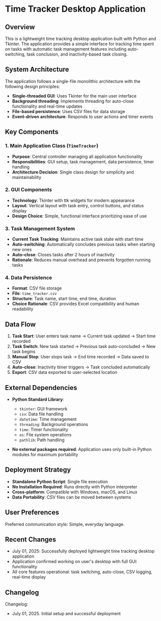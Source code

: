 # Time Tracker Desktop Application

## Overview

This is a lightweight time tracking desktop application built with Python and Tkinter. The application provides a simple interface for tracking time spent on tasks with automatic task management features including auto-switching, task conclusion, and inactivity-based task closing.

## System Architecture

The application follows a single-file monolithic architecture with the following design principles:

- **Single-threaded GUI**: Uses Tkinter for the main user interface
- **Background threading**: Implements threading for auto-close functionality and real-time updates
- **File-based persistence**: Uses CSV files for data storage
- **Event-driven architecture**: Responds to user actions and timer events

## Key Components

### 1. Main Application Class (`TimeTracker`)
- **Purpose**: Central controller managing all application functionality
- **Responsibilities**: GUI setup, task management, data persistence, timer handling
- **Architecture Decision**: Single class design for simplicity and maintainability

### 2. GUI Components
- **Technology**: Tkinter with ttk widgets for modern appearance
- **Layout**: Vertical layout with task entry, control buttons, and status display
- **Design Choice**: Simple, functional interface prioritizing ease of use

### 3. Task Management System
- **Current Task Tracking**: Maintains active task state with start time
- **Auto-switching**: Automatically concludes previous tasks when starting new ones
- **Auto-close**: Closes tasks after 2 hours of inactivity
- **Rationale**: Reduces manual overhead and prevents forgotten running tasks

### 4. Data Persistence
- **Format**: CSV file storage
- **File**: `time_tracker.csv`
- **Structure**: Task name, start time, end time, duration
- **Choice Rationale**: CSV provides Excel compatibility and human readability

## Data Flow

1. **Task Start**: User enters task name → Current task updated → Start time recorded
2. **Task Switch**: New task started → Previous task auto-concluded → New task begins
3. **Manual Stop**: User stops task → End time recorded → Data saved to CSV
4. **Auto-close**: Inactivity timer triggers → Task concluded automatically
5. **Export**: CSV data exported to user-selected location

## External Dependencies

- **Python Standard Library**:
  - `tkinter`: GUI framework
  - `csv`: Data file handling
  - `datetime`: Time management
  - `threading`: Background operations
  - `time`: Timer functionality
  - `os`: File system operations
  - `pathlib`: Path handling

- **No external packages required**: Application uses only built-in Python modules for maximum portability

## Deployment Strategy

- **Standalone Python Script**: Single file execution
- **No Installation Required**: Runs directly with Python interpreter
- **Cross-platform**: Compatible with Windows, macOS, and Linux
- **Data Portability**: CSV files can be moved between systems

## User Preferences

Preferred communication style: Simple, everyday language.

## Recent Changes

- July 01, 2025: Successfully deployed lightweight time tracking desktop application
- Application confirmed working on user's desktop with full GUI functionality
- All core features operational: task switching, auto-close, CSV logging, real-time display

## Changelog

Changelog:
- July 01, 2025. Initial setup and successful deployment